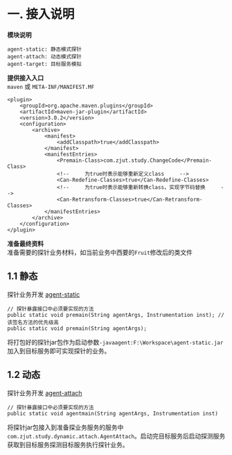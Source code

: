 
# 一. 接入说明
**模块说明**
```
agent-static: 静态模式探针 
agent-attach: 动态模式探针
agent-target: 目标服务模拟
```

**提供接入入口**   
`maven` 或 `META-INF/MANIFEST.MF`
```
<plugin>
    <groupId>org.apache.maven.plugins</groupId>
    <artifactId>maven-jar-plugin</artifactId>
    <version>3.0.2</version>
    <configuration>
        <archive>
            <manifest>
                <addClasspath>true</addClasspath>
            </manifest>
            <manifestEntries>
                <Premain-Class>com.zjut.study.ChangeCode</Premain-Class>
                <!--     为true时表示能够重新定义class     -->
                <Can-Redefine-Classes>true</Can-Redefine-Classes>
                <!--     为true时表示能够重新转换class，实现字节码替换     -->
                <Can-Retransform-Classes>true</Can-Retransform-Classes>
            </manifestEntries>
        </archive>
    </configuration>
</plugin>
```

**准备最终资料**  
准备需要的探针业务材料，如当前业务中西要的`Fruit`修改后的类文件

## 1.1 静态
探针业务开发 [agent-static](./agent-static)
```
// 探针暴露接口中必须要实现的方法
public static void premain(String agentArgs, Instrumentation inst); // 该签名方法的优先级高
public static void premain(String agentArgs);
```

将打包好的探针jar包作为启动参数`-javaagent:F:\Workspace\agent-static.jar`加入到目标服务即可实现探针的业务。

## 1.2 动态
探针业务开发 [agent-attach](./agent-attach)
```
// 探针暴露接口中必须要实现的方法
public static void agentmain(String agentArgs, Instrumentation inst)
```

将探针jar包接入到准备探业务服务的服务中`com.zjut.study.dynamic.attach.AgentAttach`。启动完目标服务后启动探测服务获取到目标服务探测目标服务执行探针业务。
